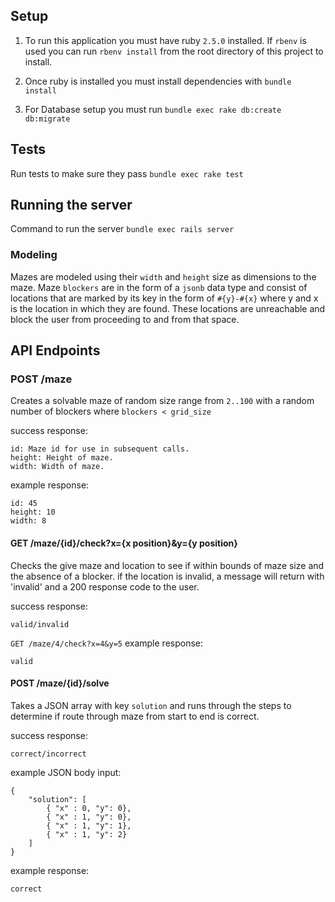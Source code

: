 ## Setup

1. To run this application you must have ruby `2.5.0` installed. If `rbenv`
is used you can run `rbenv install` from the root directory of this project
to install.

2. Once ruby is installed you must install dependencies with `bundle install`

3. For Database setup you must run `bundle exec rake db:create db:migrate`

## Tests

Run tests to make sure they pass `bundle exec rake test`

## Running the server

Command to run the server `bundle exec rails server`


### Modeling

Mazes are modeled using their `width` and `height` size as dimensions to
the maze. Maze `blockers` are in the form of a `jsonb` data type and
consist of locations that are marked by its key in the form of
`#{y}-#{x}` where y and x is the location in which they are found. These
locations are unreachable and block the user from proceeding to and from
that space.


## API Endpoints

### POST /maze
Creates a solvable maze of random size range from `2..100` with a random
number of blockers  where `blockers < grid_size`

success response:
```
id: Maze id for use in subsequent calls.
height: Height of maze.
width: Width of maze.
```

example response:
```
id: 45
height: 10
width: 8
```


#### GET /maze/{id}/check?x={x position}&y={y position}
Checks the give maze and location to see if within bounds of maze size
and the absence of a blocker. if the location is invalid, a message will
return with 'invalid' and a 200 response code to the user.

success response:
```
valid/invalid
```

`GET /maze/4/check?x=4&y=5`
example response:
```
valid
```


#### POST /maze/{id}/solve
Takes a JSON array with key `solution` and runs through the steps to
determine if route through maze from start to end is correct.

success response:
```
correct/incorrect
```

example JSON body input:
```
{
    "solution": [
        { "x" : 0, "y": 0},
        { "x" : 1, "y": 0},
        { "x" : 1, "y": 1},
        { "x" : 1, "y": 2}
    ]
}
```

example response:
```
correct
```





